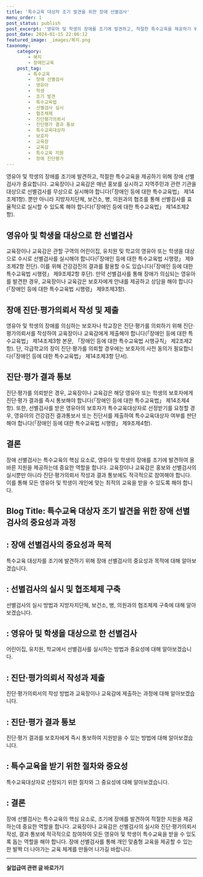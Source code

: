 ```yaml
---
title: '특수교육 대상자 조기 발견을 위한 장애 선별검사'
menu_order: 1
post_status: publish
post_excerpt: '영유아 및 학생의 장애를 조기에 발견하고, 적절한 특수교육을 제공하기 위해 장애 선별검사가 중요합니다. 교육장이나 교육감은 매년 홍보를 실시하고 지역주민과 관련 기관을 대상으로 선별검사를 무상으로 실시해야 합니다  장애인 등에 대한 특수교육법  제14조제1항 . 뿐만 아니라 지방자치단체, 보건소, 병, 의원과의 협조를 통해 선별검사를 효율적으로 실시할 수 있도록 해야 합니다  장애인 등에 대한 특수교육법  제14조제2항 .'
post_date: 2024-01-15 22:06:12
featured_image: _images/복지.png
taxonomy:
    category:
        - 복지
        - 장애인교육
    post_tag:
        - 특수교육
        -  장애 선별검사
        -  영유아
        -  학생
        -  조기 발견
        -  특수교육법
        -  선별검사 실시
        -  협조체제
        -  진단평가의뢰서
        -  진단평가 결과 통보
        -  특수교육대상자
        -  보호자
        -  교육장
        -  교육감
        -  특수교육 지원
        -  장애 진단평가
---
```



영유아 및 학생의 장애를 조기에 발견하고, 적절한 특수교육을 제공하기 위해 장애 선별검사가 중요합니다. 교육장이나 교육감은 매년 홍보를 실시하고 지역주민과 관련 기관을 대상으로 선별검사를 무상으로 실시해야 합니다(「장애인 등에 대한 특수교육법」 제14조제1항). 뿐만 아니라 지방자치단체, 보건소, 병, 의원과의 협조를 통해 선별검사를 효율적으로 실시할 수 있도록 해야 합니다(「장애인 등에 대한 특수교육법」 제14조제2항).

## 영유아 및 학생을 대상으로 한 선별검사

교육장이나 교육감은 관할 구역의 어린이집, 유치원 및 학교의 영유아 또는 학생을 대상으로 수시로 선별검사를 실시해야 합니다(「장애인 등에 대한 특수교육법 시행령」 제9조제2항 전단). 이를 위해 건강검진의 결과를 활용할 수도 있습니다(「장애인 등에 대한 특수교육법 시행령」 제9조제2항 후단). 만약 선별검사를 통해 장애가 의심되는 영유아를 발견한 경우, 교육장이나 교육감은 보호자에게 안내를 제공하고 상담을 해야 합니다(「장애인 등에 대한 특수교육법 시행령」 제9조제3항).

## 장애 진단·평가의뢰서 작성 및 제출

영유아 및 학생의 장애를 의심하는 보호자나 학교장은 진단·평가를 의뢰하기 위해 진단·평가의뢰서를 작성하여 교육장이나 교육감에게 제출해야 합니다(「장애인 등에 대한 특수교육법」 제14조제3항 본문, 「장애인 등에 대한 특수교육법 시행규칙」 제2조제2항). 단, 각급학교의 장이 진단·평가를 의뢰할 경우에는 보호자의 사전 동의가 필요합니다(「장애인 등에 대한 특수교육법」 제14조제3항 단서).

## 진단·평가 결과 통보

진단·평가를 의뢰받은 경우, 교육장이나 교육감은 해당 영유아 또는 학생의 보호자에게 진단·평가 결과를 즉시 통보해야 합니다(「장애인 등에 대한 특수교육법」 제14조제4항). 또한, 선별검사를 받은 영유아의 보호자가 특수교육대상자로 선정받기를 요청할 경우, 영유아의 건강검진 결과통보서 또는 진단서를 제출하여 특수교육대상자 여부를 판단해야 합니다(「장애인 등에 대한 특수교육법 시행령」 제9조제4항).

## 결론

장애 선별검사는 특수교육의 핵심 요소로, 영유아 및 학생의 장애를 조기에 발견하여 올바른 지원을 제공하는데 중요한 역할을 합니다. 교육장이나 교육감은 홍보와 선별검사의 실시뿐만 아니라 진단·평가의뢰서 작성과 결과 통보에도 적극적으로 참여해야 합니다. 이를 통해 모든 영유아 및 학생이 개인에 맞는 최적의 교육을 받을 수 있도록 해야 합니다.

## Blog Title: 특수교육 대상자 조기 발견을 위한 장애 선별검사의 중요성과 과정


##  : 장애 선별검사의 중요성과 목적

특수교육 대상자를 조기에 발견하기 위해 장애 선별검사의 중요성과 목적에 대해 알아보겠습니다.

##  : 선별검사의 실시 및 협조체제 구축

선별검사의 실시 방법과 지방자치단체, 보건소, 병, 의원과의 협조체제 구축에 대해 알아보겠습니다.

##  : 영유아 및 학생을 대상으로 한 선별검사

어린이집, 유치원, 학교에서 선별검사를 실시하는 방법과 중요성에 대해 알아보겠습니다.

##  : 진단·평가의뢰서 작성과 제출

진단·평가의뢰서의 작성 방법과 교육장이나 교육감에 제출하는 과정에 대해 알아보겠습니다.

##  : 진단·평가 결과 통보

진단·평가 결과를 보호자에게 즉시 통보하여 지원받을 수 있는 방법에 대해 알아보겠습니다.

##  : 특수교육을 받기 위한 절차와 중요성

특수교육대상자로 선정되기 위한 절차와 그 중요성에 대해 알아보겠습니다.

##  : 결론

장애 선별검사는 특수교육의 핵심 요소로, 조기에 장애를 발견하여 적절한 지원을 제공하는데 중요한 역할을 합니다. 교육장이나 교육감은 선별검사의 실시와 진단·평가의뢰서 작성, 결과 통보에 적극적으로 참여하여 모든 영유아 및 학생이 특수교육을 받을 수 있도록 돕는 역할을 해야 합니다. 장애 선별검사를 통해 개인 맞춤형 교육을 제공할 수 있는 한 발짝 더 나아가는 교육 체계를 만들어 나가길 바랍니다.
<!-- wp:separator -->
<hr class="wp-block-separator has-alpha-channel-opacity"/>
<!-- /wp:separator -->

<!-- wp:group {"backgroundColor":"base","layout":{"type":"constrained"}} -->
<div class="wp-block-group has-base-background-color has-background"><!-- wp:paragraph {"align":"center","fontSize":"medium"} -->
<p class="has-text-align-center has-large-font-size"><strong>실업급여 관련 글 바로가기</strong></p>
<!-- /wp:paragraph -->


<!-- wp:latest-posts
{"categories":[{"id":10977,"count":19,"description":"","link":"https://uknowlaw.com/category/%ec%8b%a4%ec%97%85%ea%b8%89%ec%97%ac/","name":"실업급여","slug":"실업급여","taxonomy":"category","parent":0,"meta":[],"_links":{"self":[{"href":"https://uknowlaw.com/wp-json/wp/v2/categories/10977"}],"collection":[{"href":"https://uknowlaw.com/wp-json/wp/v2/categories"}],"about":[{"href":"https://uknowlaw.com/wp-json/wp/v2/taxonomies/category"}],"wp:post_type":[{"href":"https://uknowlaw.com/wp-json/wp/v2/posts?categories=10977"}],"curies":[{"name":"wp","href":"https://api.w.org/{rel}","templated":true}]}}],"postsToShow":100,"excerptLength":28,"postLayout":"grid","columns":2,"featuredImageAlign":"left","featuredImageSizeSlug":"large","fontSize":"small"} /--></div>
<!-- /wp:group -->